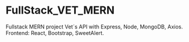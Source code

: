 # FullStack_VET_MERN
Fullstack MERN project Vet´s API with Express, Node, MongoDB, Axios. Frontend:  React,  Bootstrap, SweetAlert.
